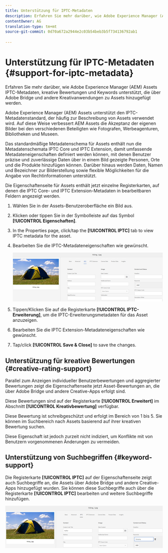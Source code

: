 ```yaml
---
title: Unterstützung für IPTC-Metadaten
description: Erfahren Sie mehr darüber, wie Adobe Experience Manager (AEM) Assets IPTC-Metadaten, kreative Bewertungen und Keywords unterstützt, die über Adobe Bridge und andere Kreativanwendungen zu Assets hinzugefügt werden.
contentOwner: AG
translation-type: tm+mt
source-git-commit: 0d70a672a2944e2c03b54beb3b5f734136792ab1

---
```



# Unterstützung für IPTC-Metadaten {#support-for-iptc-metadata}

Erfahren Sie mehr darüber, wie Adobe Experience Manager (AEM) Assets IPTC-Metadaten, kreative Bewertungen und Keywords unterstützt, die über Adobe Bridge und andere Kreativanwendungen zu Assets hinzugefügt werden.

Adobe Experience Manager (AEM) Assets unterstützt den IPTC-Metadatenstandard, der häufig zur Beschreibung von Assets verwendet wird. Auf diese Weise verbessert AEM Assets die Akzeptanz der eigenen Bilder bei den verschiedenen Beteiligten wie Fotografen, Werbeagenturen, Bibliotheken und Museen.

Das standardmäßige Metadatenschema für Assets enthält nun die Metadatenschemata IPTC Core und IPTC Extension, damit umfassende Metadateneigenschaften definiert werden können, mit denen Benutzer präzise und zuverlässige Daten über in einem Bild gezeigte Personen, Orte und die Produkte hinzufügen können. Darüber hinaus werden Daten, Namen und Bezeichner zur Bilderstellung sowie flexible Möglichkeiten für die Angabe von Rechtinformationen unterstützt.

Die Eigenschaftenseite für Assets enthält jetzt einzelne Registerkarten, auf denen die IPTC Core- und IPTC Extension-Metadaten in bearbeitbaren Feldern angezeigt werden.

1. Wählen Sie in der Assets-Benutzeroberfläche ein Bild aus.
1. Klicken oder tippen Sie in der Symbolleiste auf das Symbol **[!UICONTROL Eigenschaften]**.
1. In the Properties page, click/tap the **[!UICONTROL IPTC]** tab to view IPTC metadata for the asset.
1. Bearbeiten Sie die IPTC-Metadateneigenschaften wie gewünscht.

   ![iptc_tab](assets/iptc_tab.png)

1. Tippen/Klicken Sie auf die Registerkarte **[!UICONTROL IPTC-Erweiterung]**, um die IPTC-Erweiterungsmetadaten für das Asset anzuzeigen.
1. Bearbeiten Sie die IPTC Extension-Metadateneigenschaften wie gewünscht.
1. Tap/click **[!UICONTROL Save &amp; Close]** to save the changes.

## Unterstützung für kreative Bewertungen {#creative-rating-support}

Parallel zum Anzeigen individueller Benutzerbewertungen und aggregierter Bewertungen zeigt die Eigenschaftenseite jetzt Asset-Bewertungen an, die über Adobe Bridge und andere Creative-Apps erfolgt sind.

Diese Bewertungen sind auf der Registerkarte **[!UICONTROL Erweitert]** im Abschnitt **[!UICONTROL Kreativbewertung]** verfügbar.

Diese Bewertung ist schreibgeschützt und erfolgt im Bereich von 1 bis 5. Sie können im Suchbereich nach Assets basierend auf ihrer kreativen Bewertung suchen.

Diese Eigenschaft ist jedoch zurzeit nicht indiziert, um Konflikte mit von Benutzern vorgenommenen Änderungen zu vermeiden.

## Unterstützung von Suchbegriffen {#keyword-support}

Die Registerkarte **[!UICONTROL IPTC]** auf der Eigenschaftenseite zeigt auch Suchbegriffe an, die Assets über Adobe Bridge und andere Creative-Apps hinzugefügt wurden. Sie können diese Suchbegriffe auch über die Registerkarte **[!UICONTROL IPTC]** bearbeiten und weitere Suchbegriffe hinzufügen.

![keywords](assets/keywords.png)

